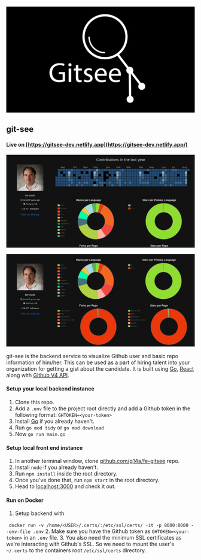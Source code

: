 ![](./static/gitsee.png)

## git-see

#### Live on [https://gitsee-dev.netlify.app](https://gitsee-dev.netlify.app/)

![](./static/torvalds1.png)

![](./static/torvalds2.png)


git-see is the backend service to visualize Github user and basic
repo information of him/her. This can be used as a part of hiring 
talent into your organization for getting a gist about the candidate.
It is built using [Go](golang.org), [React](https://reactjs.org/) along with [Github V4 API](https://developer.github.com/v4/).

#### Setup your local backend instance
1. Clone this repo.
2. Add a ```.env``` file to the project root directly and add a Github token in the
following  format:
    ```GHTOKEN=<your-token>```
3. Install [Go](golang.org) if you already haven't.
3. Run ```go mod tidy``` or ```go mod download```
4. Now ```go run main.go```

#### Setup local front end instance
1. In another terminal window, clone [github.com/g14a/fe-gitsee](github.com/g14a/fe-gitsee) repo.
2. Install ```node``` if you already haven't.
3. Run ```npm install``` inside the root directory.
4. Once you've done that, run ```npm start``` in the root directory.
5. Head to [localhost:3000](localhost:3000) and check it out.

#### Run on Docker
1. Setup backend with
 
``` docker run -v /home/<USER>/.certs/:/etc/ssl/certs/ -it -p 8000:8000 --env-file .env```
2. Make sure you have the Github token as  ```GHTOKEN=<your-token>``` in an ```.env``` file.
3. You also need the minimum SSL certificates as we're interacting with Github's SSL. So we need to mount
the user's ```~/.certs``` to the containers root ```/etc/ssl/certs``` directory.
